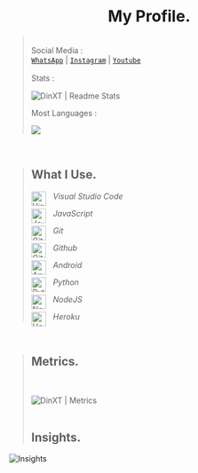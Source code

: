 <h1 align="center"> My Profile. </h1> 


> </br>Social Media :</br>[`WhatsApp`](https://wa.me/6287819654911) | [`Instagram`](https://instagram.com/dnalfth) | [`Youtube`](https://m.youtube.com/channel/UCRekUYkTrqcCpMZ9H2RUM_g)</p>
> Stats :
> ㅤ
>
> ![DinXT | Readme Stats](https://github-readme-stats.vercel.app/api?username=Gwbilek&show_icons=true&theme=dark)
>
>
> Most Languages :
>
> <img src="https://github-readme-stats.vercel.app/api/top-langs/?username=gwbilek&theme=dark&layout=compact">
</br>

> ## What I Use.
> <img align="left" alt="Visual Studio Code" width="26px" src="https://cdn.jsdelivr.net/gh/devicons/devicon/icons/vscode/vscode-original.svg" style="padding-right:10px;" /> _Visual Studio Code_</br>
>
> <img align="left" alt="JavaScript" width="26px" src="https://cdn.jsdelivr.net/gh/devicons/devicon/icons/javascript/javascript-original.svg" style="padding-right:10px;" /> _JavaScript_</br>
>
> <img align="left" alt="Git" width="26px" src="https://cdn.jsdelivr.net/gh/devicons/devicon/icons/git/git-original.svg" style="padding-right:10px;" /> _Git_</br>
>
> <img align="left" alt="GitHub" width="26px" src="https://user-images.githubusercontent.com/3369400/139448065-39a229ba-4b06-434b-bc67-616e2ed80c8f.png" style="padding-right:10px;" /> _Github_</br>
>
> <img align="left" alt="Android" width="26px" src="https://cdn.jsdelivr.net/gh/devicons/devicon/icons/android/android-plain.svg" style="padding-right:10px;" /> _Android_</br>
>
> <img align="left" alt="Python" width=" 26px" src="https://cdn.jsdelivr.net/gh/devicons/devicon/icons/python/python-original.svg" style="padding-right:10px;" /> _Python_</br>
>
> <img align="left" alt="NodeJS" width=" 26px" src="https://cdn.jsdelivr.net/gh/devicons/devicon/icons/nodejs/nodejs-original.svg" style="padding-right:10px;" /> _NodeJS_</br>
>
> <img align="left" alt="Heroku" width=" 26px" src="https://cdn.jsdelivr.net/gh/devicons/devicon/icons/heroku/heroku-plain.svg" style="padding-right:10px;" /> _Heroku_</br>

</br>

> ## Metrics.
> </br>
>
> ![DinXT | Metrics](https://metrics.lecoq.io/Gwbilek?template=classic&isocalendar=1&isocalendar.duration=halfyear&config.timezone=Asia%2FJakarta)
</br></br>
> ## Insights.
![Insights](https://metrics.lecoq.io/insights/Gwbilek)





